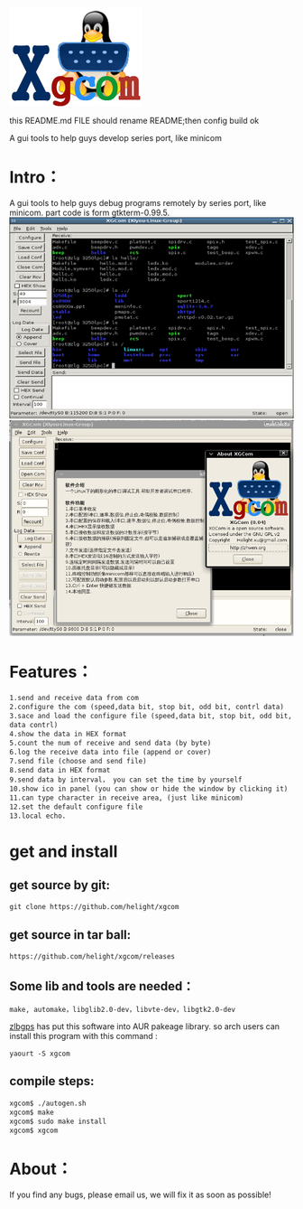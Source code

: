![](pixmaps/xgcom.png)

this README.md FILE should rename README;then  config build ok

A gui tools to help guys develop series port, like minicom

# Intro：
A gui tools to help guys debug programs remotely by series port, like minicom.
part code is form gtkterm-0.99.5. 
![](doc/1.png)
![](doc/xgcom.png)

# Features：
	1.send and receive data from com
	2.configure the com (speed,data bit, stop bit, odd bit, contrl data)
	3.sace and load the configure file (speed,data bit, stop bit, odd bit, data contrl)
	4.show the data in HEX format
	5.count the num of receive and send data (by byte)
	6.log the receive data into file (append or cover)
	7.send file (choose and send file)
	8.send data in HEX format 
	9.send data by interval， you can set the time by yourself
	10.show ico in panel (you can show or hide the window by clicking it)
	11.can type character in receive area, (just like minicom)
	12.set the default configure file
	13.local echo.
# get and install

## get source by git:

	git clone https://github.com/helight/xgcom

## get source in tar ball:

	https://github.com/helight/xgcom/releases

## Some lib and tools are needed：
	make, automake，libglib2.0-dev，libvte-dev，libgtk2.0-dev

[zlbgps](http://code.google.com/u/zlbgps) has put this software into AUR pakeage library. so arch users can install this program with this command :

	yaourt -S xgcom

## compile steps:

	xgcom$ ./autogen.sh
	xgcom$ make
	xgcom$ sudo make install
	xgcom$ xgcom

# About：

If you find any bugs, please email us, we will fix it as soon as possible!
